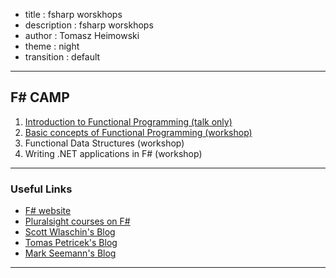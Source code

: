 - title : fsharp worskhops
- description : fsharp worskhops
- author : Tomasz Heimowski
- theme : night
- transition : default

***

## F# CAMP

1. [Introduction to Functional Programming (talk only)](http://theimowski.com/fsharp-workshops-intro)
2. [Basic concepts of Functional Programming (workshop)](http://theimowski.com/fsharp-workshops-basics)
3. Functional Data Structures (workshop)
4. Writing .NET applications in F# (workshop)

***

### Useful Links

* [F# website](http://fsharp.org/)
* [Pluralsight courses on F#](https://www.pluralsight.com/search?q=f%23&categories=course)
* [Scott Wlaschin's Blog](https://fsharpforfunandprofit.com)
* [Tomas Petricek's Blog](http://tomasp.net/)
* [Mark Seemann's Blog](http://blog.ploeh.dk/)

***